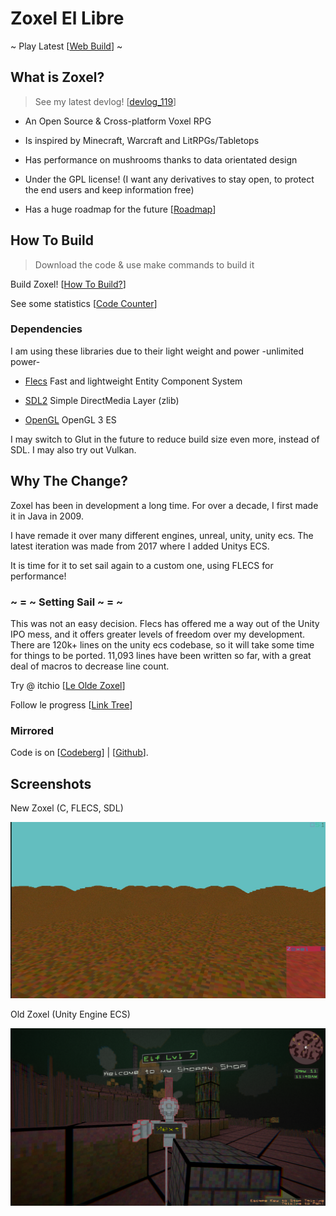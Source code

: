 # Zoxel El Libre

~ Play Latest [[Web Build](https://deus369.github.io/zoxel/web/)] ~

## What is Zoxel?

> See my latest devlog! [[devlog_119](https://www.youtube.com/watch?v=Yb5DiXVt1k0.mp4)]

- An Open Source & Cross-platform Voxel RPG

- Is inspired by Minecraft, Warcraft and LitRPGs/Tabletops

- Has performance on mushrooms thanks to data orientated design

- Under the GPL license! (I want any derivatives to stay open, to protect the end users and keep information free)

- Has a huge roadmap for the future [[Roadmap](documents/todos/todo-main.md)]

## How To Build

> Download the code & use make commands to build it

Build Zoxel! [[How To Build?](documents/howtos/howto-build.md)]

See some statistics [[Code Counter](documents/CodeCounter/results.md)]

### Dependencies

I am using these libraries due to their light weight and power -unlimited power-

- [Flecs](https://github.com/SanderMertens/flecs) Fast and lightweight Entity Component System

- [SDL2](https://www.libsdl.org/index.php) Simple DirectMedia Layer (zlib)

- [OpenGL](https://www.khronos.org/opengles/) OpenGL 3 ES

I may switch to Glut in the future to reduce build size even more, instead of SDL. I may also try out Vulkan.

## Why The Change?

Zoxel has been in development a long time. For over a decade, I first made it in Java in 2009.

I have remade it over many different engines, unreal, unity, unity ecs. The latest iteration was made from 2017 where I added Unitys ECS.

It is time for it to set sail again to a custom one, using FLECS for performance!

### ~ = ~ Setting Sail ~ = ~

This was not an easy decision. Flecs has offered me a way out of the Unity IPO mess, and it offers greater levels of freedom over my development. There are 120k+ lines on the unity ecs codebase, so it will take some time for things to be ported. 11,093 lines have been written so far, with a great deal of macros to decrease line count.

Try @ itchio [[Le Olde Zoxel](https://deus0.itch.io/zoxel)]

Follow le progress [[Link Tree](https://linktr.ee/lorddeus)]

### Mirrored

Code is on [[Codeberg](https://codeberg.org/deus/zoxel)] | [[Github](https://github.com/deus369/zoxel)].

## Screenshots

New Zoxel (C, FLECS, SDL)

![Le New Zoxel](/documents/screenshots/screen-2022-11-25-18-41-36.jpg?raw=false "Le New Zoxel")

Old Zoxel (Unity Engine ECS)

![Le Old Zoxel](/documents/screenshots/KEyHna.png?raw=false "Le Old Zoxel")